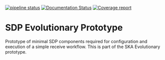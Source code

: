 [![pipeline status](https://gitlab.com/ska-telescope/sdp-prototype/badges/master/pipeline.svg)](https://gitlab.com/ska-telescope/sdp-prototype/pipelines)
[![Documentation Status](https://readthedocs.org/projects/sdp-prototype/badge/?version=latest)](https://sdp-prototype.readthedocs.io/en/latest/?badge=latest)
[![Coverage report](https://gitlab.com/ska-telescope/sdp-prototype/badges/master/coverage.svg)](https://ska-telescope.gitlab.io/sdp-prototype/)

# SDP Evolutionary Prototype

Prototype of minimal SDP components required for configuration and execution of
a simple receive workflow. This is part of the SKA Evolutionary prototype.
